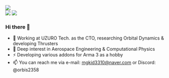 <!-- ![mgkid3310's GitHub stats](https://readme-stats-mgkid3310s-projects.vercel.app/api?username=mgkid3310&theme=nord&show_icons=true&count_private=false) -->
![](https://profile-summary-mgkid3310s-projects.vercel.app/api/cards/profile-details?username=mgkid3310&theme=nord_dark)  
![](https://profile-summary-mgkid3310s-projects.vercel.app/api/cards/repos-per-language?username=mgkid3310&theme=nord_dark&exclude=Jupyter%20Notebook)
![](https://profile-summary-mgkid3310s-projects.vercel.app/api/cards/productive-time?username=mgkid3310&theme=nord_dark&utcOffset=9)  

### Hi there 👋
- 🏢 Working at UZURO Tech. as the CTO, researching Orbital Dynamics & developing Thrusters  
- 🌱 Deep interest in Aerospace Engineering & Computational Physics  
- ⚡ Developing various addons for Arma 3 as a hobby
- 📫 You can reach me via e-mail: mgkid3310@naver.com or Discord: @orbis2358

